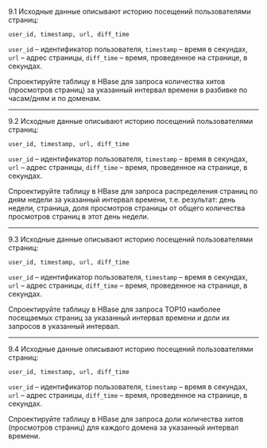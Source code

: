 9.1 Исходные данные описывают историю посещений пользователями страниц:

`user_id, timestamp, url, diff_time`

`user_id` – идентификатор пользователя, `timestamp` – время в секундах, `url` – адрес страницы, `diff_time` – время, проведенное на странице, в секундах.

Спроектируйте таблицу в HBase для запроса количества хитов (просмотров страниц) за указанный интервал времени в разбивке по часам/дням и по доменам.

----------
<P style="page-break-before: always">

9.2 Исходные данные описывают историю посещений пользователями страниц:

`user_id, timestamp, url, diff_time`

`user_id` – идентификатор пользователя, `timestamp` – время в секундах, `url` – адрес страницы, `diff_time` – время, проведенное на странице, в секундах.

Спроектируйте таблицу в HBase для запроса  распределения страниц по дням недели за указанный интервал времени, т.е. результат: день недели, страница, доля просмотров страницы от общего количества просмотров страниц в этот день недели.

----------
<P style="page-break-before: always">

9.3 Исходные данные описывают историю посещений пользователями страниц:

`user_id, timestamp, url, diff_time`

`user_id` – идентификатор пользователя, `timestamp` – время в секундах, `url` – адрес страницы, `diff_time` – время, проведенное на странице, в секундах.

Спроектируйте таблицу в HBase для запроса TOP10 наиболее посещаемых страниц за указанный интервал времени и доли их запросов в указанный интервал.

----------
<P style="page-break-before: always">

9.4 Исходные данные описывают историю посещений пользователями страниц:

`user_id, timestamp, url, diff_time`

`user_id` – идентификатор пользователя, `timestamp` – время в секундах, `url` – адрес страницы, `diff_time` – время, проведенное на странице, в секундах.

Спроектируйте таблицу в HBase для запроса доли количества хитов (просмотров страниц) для каждого домена за указанный интервал времени.
